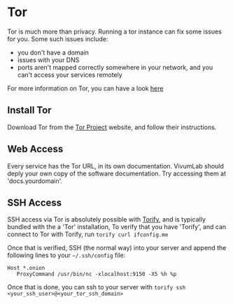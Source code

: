 # Tor

Tor is much more than privacy. Running a tor instance can fix some issues for you. Some such issues include:
* you don't have a domain
* issues with your DNS
* ports aren't mapped correctly somewhere in your network, and you can't access your services remotely

For more information on Tor, you can have a look [here](https://duckduckgo.com/?q=what+is+tor)

## Install Tor

Download Tor from the [Tor Project](https://www.torproject.org/) website, and follow their instructions.

## Web Access

Every service has the Tor URL, in its own documentation. VivumLab should deply your own copy of the software documentation. Try accessing them at 'docs.yourdomain'.

## SSH Access

SSH access via Tor is absolutely possible with [Torify](https://duckduckgo.com/?q=torify), and is typically bundled with the a 'Tor' installation,
To verify that you have 'Torify', and can connect to Tor with Torify, run `torify curl ifconfig.me`

Once that is verified, SSH (the normal way) into your server and append the following lines to your `~/.ssh/config` file:

```
Host *.onion
   ProxyCommand /usr/bin/nc -xlocalhost:9150 -X5 %h %p
```

Once that is done, you can ssh to your server with `torify ssh <your_ssh_user>@<your_tor_ssh_domain>`
